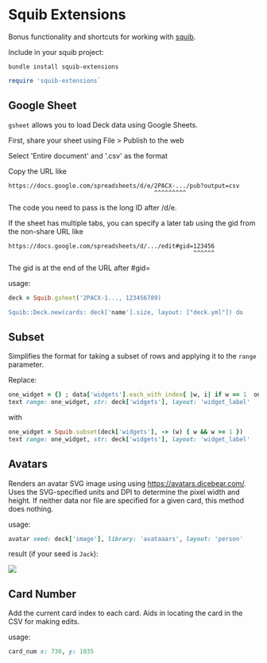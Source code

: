 # Squib Extensions

Bonus functionality and shortcuts for working with [squib](https://squib.rocks). 

Include in your squib project:

```
bundle install squib-extensions
```

```ruby
require 'squib-extensions`
```

## Google Sheet

`gsheet` allows you to load Deck data using Google Sheets.

First, share your sheet using File > Publish to the web

Select 'Entire document' and '.csv' as the format

Copy the URL like
  
    https://docs.google.com/spreadsheets/d/e/2PACX-.../pub?output=csv
                                             ^^^^^^^^^
The code you need to pass is the long ID after /d/e.

If the sheet has multiple tabs, you can specify a later tab using the gid from the non-share URL like
  
    https://docs.google.com/spreadsheets/d/.../edit#gid=123456
                                                        ^^^^^^
The gid is at the end of the URL after #gid=

usage: 

```ruby
deck = Squib.gsheet('2PACX-1..., 123456789)

Squib::Deck.new(cards: deck['name'].size, layout: ["deck.yml"]) do
```

## Subset

Simplifies the format for taking a subset of rows and applying it to the `range` parameter.

Replace:

```ruby
one_widget = {} ; data['widgets'].each_with_index{ |w, i| if w == 1  one_widget[w] = i end }
text range: one_widget, str: deck['widgets'], layout: 'widget_label'
```

with

```ruby
one_widget = Squib.subset(deck['widgets'], -> (w) { w && w >= 1 })
text range: one_widget, str: deck['widgets'], layout: 'widget_label'
```

## Avatars

Renders an avatar SVG image using using https://avatars.dicebear.com/. Uses the SVG-specified units and DPI to determine the pixel width and height.  If neither data nor file are specified for a given card, this method does nothing.

usage:

```ruby
avatar seed: deck['image'], library: 'avataaars', layout: 'person'
```

result (if your seed is `Jack`): 

![](https://api.dicebear.com/6.x/avataaars/svg?seed=Jack)

## Card Number

Add the current card index to each card. Aids in locating the card in the CSV for making edits.

usage:

```ruby
card_num x: 730, y: 1035
```